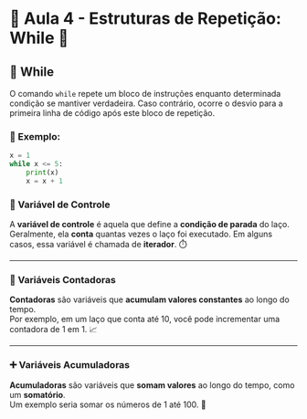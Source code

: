 # 🌟 Aula 4 - Estruturas de Repetição: While 🌟

## 🔄 While
O comando `while` repete um bloco de instruções enquanto determinada condição se mantiver verdadeira. Caso contrário, ocorre o desvio para a primeira linha de código após este bloco de repetição.

### 📌 Exemplo:
```python
x = 1
while x <= 5:
    print(x)
    x = x + 1
```

### 📝 Variável de Controle

A **variável de controle** é aquela que define a **condição de parada** do laço.  
Geralmente, ela **conta** quantas vezes o laço foi executado. Em alguns casos, essa variável é chamada de **iterador**. ⏱️

---

### 🔢 Variáveis Contadoras

**Contadoras** são variáveis que **acumulam valores constantes** ao longo do tempo.  
Por exemplo, em um laço que conta até 10, você pode incrementar uma contadora de 1 em 1. 📈

---

### ➕ Variáveis Acumuladoras

**Acumuladoras** são variáveis que **somam valores** ao longo do tempo, como um **somatório**.  
Um exemplo seria somar os números de 1 até 100. 🧮


